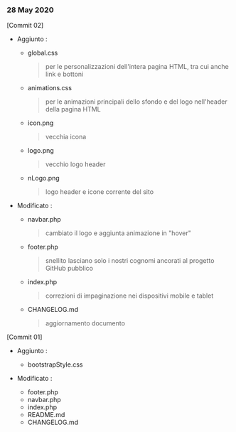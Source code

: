 
### 28 May 2020



[Commit 02]

* Aggiunto :  
	* global.css  
		> per le personalizzazioni dell'intera pagina HTML, tra cui anche link e bottoni 
	*  animations.css  
	    > per le animazioni principali dello sfondo e del logo nell'header della pagina HTML 
	*  icon.png  
		> vecchia icona
	*  logo.png  
		> vecchio logo header 
	*  nLogo.png  
		> logo header e icone corrente del sito

* Modificato :  
	* navbar.php  
		> cambiato il logo e aggiunta animazione in "hover"
	*  footer.php  
		> snellito lasciano solo i nostri cognomi ancorati al progetto GitHub pubblico
	*  index.php  
		> correzioni di impaginazione nei dispositivi mobile e tablet
	*  CHANGELOG.md
        > aggiornamento documento



[Commit 01]

* Aggiunto :  
	*  bootstrapStyle.css  

* Modificato :  
	* footer.php  
	*  navbar.php  
	*  index.php  
	*  README.md  
	*  CHANGELOG.md  